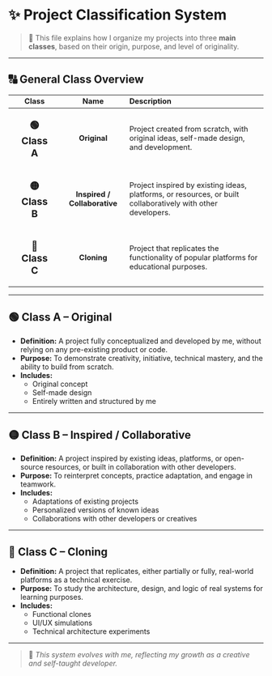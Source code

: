 # ✨ Project Classification System

> 📁 This file explains how I organize my projects into three **main classes**, based on their origin, purpose, and level of originality.

---

## 🔠 General Class Overview

<div align="center">

<table style="width:100%; font-size:1.05em;">
  <thead>
    <tr>
      <th style="text-align: center;">Class</th>
      <th style="text-align: center;">Name</th>
      <th style="text-align: left;">Description</th>
    </tr>
  </thead>
  <tbody>
    <tr>
      <td align="center" style="font-size: 1.3em; padding: 20px;"><strong>🟢 Class A</strong></td>
      <td align="center"><strong>Original</strong></td>
      <td>
        Project created from scratch, with original ideas, self-made design, and development.
      </td>
    </tr>
    <tr>
      <td align="center" style="font-size: 1.3em; padding: 20px;"><strong>🟡 Class B</strong></td>
      <td align="center"><strong>Inspired / Collaborative</strong></td>
      <td>
        Project inspired by existing ideas, platforms, or resources, or built collaboratively with other developers.
      </td>
    </tr>
    <tr>
      <td align="center" style="font-size: 1.3em; padding: 20px;"><strong>🔵 Class C</strong></td>
      <td align="center"><strong>Cloning</strong></td>
      <td>
        Project that replicates the functionality of popular platforms for educational purposes.
      </td>
    </tr>
  </tbody>
</table>

</div>

---

## 🟢 Class A – Original

- **Definition:** A project fully conceptualized and developed by me, without relying on any pre-existing product or code.  
- **Purpose:** To demonstrate creativity, initiative, technical mastery, and the ability to build from scratch.  
- **Includes:**
  - Original concept  
  - Self-made design  
  - Entirely written and structured by me

---

## 🟡 Class B – Inspired / Collaborative

- **Definition:** A project inspired by existing ideas, platforms, or open-source resources, or built in collaboration with other developers.  
- **Purpose:** To reinterpret concepts, practice adaptation, and engage in teamwork.  
- **Includes:**
  - Adaptations of existing projects  
  - Personalized versions of known ideas  
  - Collaborations with other developers or creatives

---

## 🔵 Class C – Cloning

- **Definition:** A project that replicates, either partially or fully, real-world platforms as a technical exercise.  
- **Purpose:** To study the architecture, design, and logic of real systems for learning purposes.  
- **Includes:**
  - Functional clones  
  - UI/UX simulations  
  - Technical architecture experiments

---

> 🚀 *This system evolves with me, reflecting my growth as a creative and self-taught developer.*
